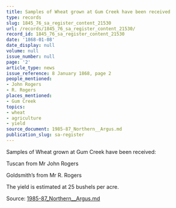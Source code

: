 ```yaml
---
title: Samples of Wheat grown at Gum Creek have been received
type: records
slug: 1845_76_sa_register_content_21530
url: /records/1845_76_sa_register_content_21530/
record_id: 1845_76_sa_register_content_21530
date: '1868-01-08'
date_display: null
volume: null
issue_number: null
page: '2'
article_type: news
issue_reference: 8 January 1868, page 2
people_mentioned:
- John Rogers
- R. Rogers
places_mentioned:
- Gum Creek
topics:
- wheat
- agriculture
- yield
source_document: 1985-87_Northern__Argus.md
publication_slug: sa-register
---
```


Samples of Wheat grown at Gum Creek have been received:

Tuscan from Mr John Rogers

Goldsmith’s from Mr R. Rogers

The yield is estimated at 25 bushels per acre.

Source: [1985-87_Northern__Argus.md](/downloads/markdown/1985-87_Northern__Argus.md)
